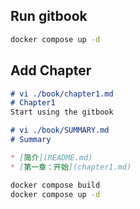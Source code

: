 ## Run gitbook
```bash
docker compose up -d
```
## Add Chapter
```md
# vi ./book/chapter1.md
# Chapter1
Start using the gitbook
```
```md
# vi ./book/SUMMARY.md
# Summary

* [简介](README.md)
* [第一章：开始](chapter1.md)
```
```bash
docker compose build
docker compose up -d
```
